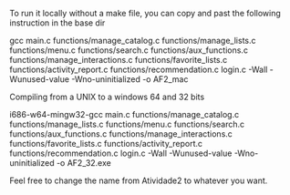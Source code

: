 To run it locally without a make file, you can copy and past the following instruction in the base dir

gcc main.c functions/manage_catalog.c functions/manage_lists.c functions/menu.c functions/search.c functions/aux_functions.c functions/manage_interactions.c functions/favorite_lists.c functions/activity_report.c functions/recommendation.c login.c -Wall -Wunused-value -Wno-uninitialized -o AF2_mac

Compiling from a UNIX to a windows 64 and 32 bits 

i686-w64-mingw32-gcc main.c functions/manage_catalog.c functions/manage_lists.c functions/menu.c functions/search.c functions/aux_functions.c functions/manage_interactions.c functions/favorite_lists.c functions/activity_report.c functions/recommendation.c login.c -Wall -Wunused-value -Wno-uninitialized -o AF2_32.exe


Feel free to change the name from Atividade2 to whatever you want. 